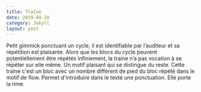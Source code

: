 ```yaml
---
title: Traîne
date: 2019-04-28
category: Jekyll
layout: post
---
```


Petit gimmick ponctuant un cycle, il est identifiable par l’auditeur et sa répétition est plaisante. Alors que les blocs du cycle peuvent potentiellement être répétés infiniement, la traine n’a pas vocation à se répéter sur elle même.
Un motif plaisant qui se distingue du reste.
Cette traîne c'est un bloc avec un nombre différent de pied du bloc répété dans le motif de flow.
Permet d'introduire dans le texte une ponctuation.
Elle porte la rime.